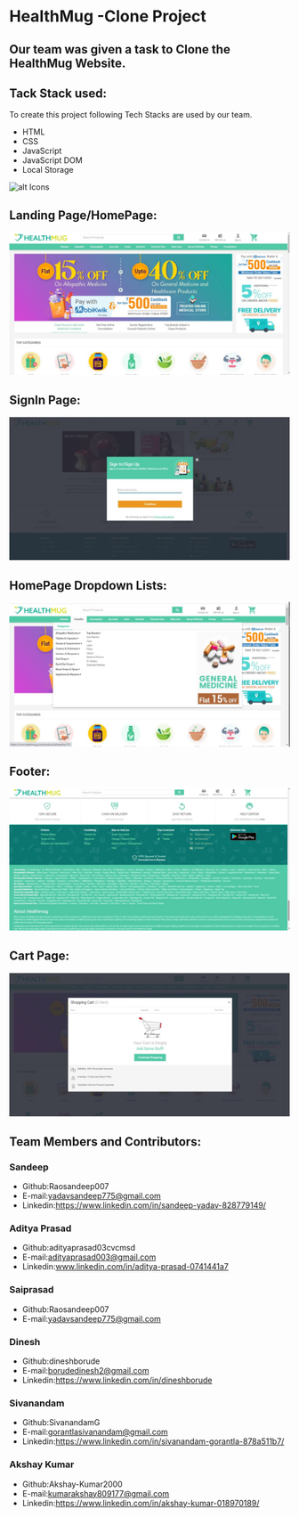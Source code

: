 <h1>HealthMug -Clone Project</h1>
<h2> Our team was given a task to Clone the HealthMug Website. </h2>
<h2> Tack Stack used: </h2>
<p> To create this project following Tech Stacks are used by our team.</p>
<ul>
 <li> HTML </li>
 <li> CSS </li>
 <li> JavaScript </li>
 <li>JavaScript DOM </li>
 <li> Local Storage </li>
</ul>
 
 <img src="https://p.kindpng.com/picc/s/78-787343_html5-css-javascript-html-css-js-icon-hd.png" alt="alt Icons" data-canonical-src="https://i.imgur.com/rh3hvxm.png" style="max-width: 100%;">
 
 <h2> Landing Page/HomePage: </h2>
 <img src="https://github.com/Akshay-Kumar2000/HealthMug-Clone/blob/main/screenshot%20image/Home%20Page.jpeg" alt="alt Icons" data-canonical-src="https://i.imgur.com/rh3hvxm.png" style="max-width: 100%;">
 
 <h2> SignIn Page:</h2>
 <img src="https://github.com/Akshay-Kumar2000/HealthMug-Clone/blob/main/screenshot%20image/signIn.jpeg" alt="alt Icons" data-canonical-src="https://i.imgur.com/rh3hvxm.png" style="max-width: 100%;">
 
 <h2> HomePage Dropdown Lists: </h2>
 <img src="https://github.com/Akshay-Kumar2000/HealthMug-Clone/blob/main/screenshot%20image/homepage%20Dropdown%20list.jpeg" alt="alt Icons" data-canonical-src="https://i.imgur.com/rh3hvxm.png" style="max-width: 100%;">
 
 <h2>Footer:</h2>
 <img src="https://github.com/Akshay-Kumar2000/HealthMug-Clone/blob/main/screenshot%20image/footer.jpeg" alt="alt Icons" data-canonical-src="https://i.imgur.com/rh3hvxm.png" style="max-width: 100%;">
 
 <h2> Cart Page:</h2>
 <img src="https://github.com/Akshay-Kumar2000/HealthMug-Clone/blob/main/screenshot%20image/cart.jpeg" alt="alt Icons" data-canonical-src="https://i.imgur.com/rh3hvxm.png" style="max-width: 100%;">
 
 <h2>Team Members and Contributors: </h2>
 <h3>Sandeep</h3>
 <ul>
 <li>Github:Raosandeep007</li>
 <li>E-mail:<a href="mailto:yadavsandeep775@gmail.com">yadavsandeep775@gmail.com</a></li>
 <li>Linkedin:<a href="https://www.linkedin.com/in/sandeep-yadav-828779149/" rel="nofollow">https://www.linkedin.com/in/sandeep-yadav-828779149/</a></li>
 </ul>
 <h3>Aditya Prasad</h3>
 <ul>
 <li>Github:adityaprasad03cvcmsd</li>
 <li>E-mail:<a href="mailto:adityaprasad003@gmail.com">adityaprasad003@gmail.com</a></li>
 <li>Linkedin:<a href="www.linkedin.com/in/aditya-prasad-0741441a7" rel="nofollow">www.linkedin.com/in/aditya-prasad-0741441a7</a></li>
 </ul>
 <h3>Saiprasad</h3>
 <ul>
 <li>Github:Raosandeep007</li>
 <li>E-mail:<a href="mailto:yadavsandeep775@gmail.com">yadavsandeep775@gmail.com</a></li>
 </ul>
 <h3>Dinesh</h3>
 <ul>
 <li>Github:dineshborude</li>
 <li>E-mail:<a href="mailto:borudedinesh2@gmail.com">borudedinesh2@gmail.com</a></li>
 <li>Linkedin:<a href="https://www.linkedin.com/in/dineshborude" rel="nofollow">https://www.linkedin.com/in/dineshborude</a></li>
 </ul>
 <h3>Sivanandam</h3>
 <ul>
 <li>Github:SivanandamG</li>
 <li>E-mail:<a href="gorantlasivanandam@gmail.com">gorantlasivanandam@gmail.com</a></li>
 <li>Linkedin:<a href="https://www.linkedin.com/in/sivanandam-gorantla-878a511b7/" rel="nofollow">https://www.linkedin.com/in/sivanandam-gorantla-878a511b7/</a></li>
 </ul>
 <h3>Akshay Kumar</h3>
 <ul>
 <li>Github:Akshay-Kumar2000</li>
 <li>E-mail:<a href="mailto:kumarakshay809177@gmail.com">kumarakshay809177@gmail.com</a></li>
 <li>Linkedin:<a href="https://www.linkedin.com/in/akshay-kumar-018970189/" rel="nofollow">https://www.linkedin.com/in/akshay-kumar-018970189/</a></li>
 </ul>
 
